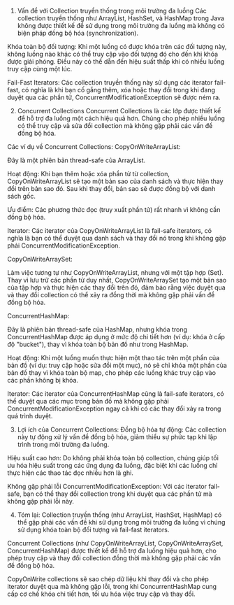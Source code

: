 1. Vấn đề với Collection truyền thống trong môi trường đa luồng
   Các collection truyền thống như ArrayList, HashSet, và HashMap trong Java không được thiết kế để sử dụng trong môi trường đa luồng mà không có biện pháp đồng bộ hóa (synchronization).

Khóa toàn bộ đối tượng: Khi một luồng có được khóa trên các đối tượng này, không luồng nào khác có thể truy cập vào đối tượng đó cho đến khi khóa được giải phóng. Điều này có thể dẫn đến hiệu suất thấp khi có nhiều luồng truy cập cùng một lúc.

Fail-Fast Iterators: Các collection truyền thống này sử dụng các iterator fail-fast, có nghĩa là khi bạn cố gắng thêm, xóa hoặc thay đổi trong khi đang duyệt qua các phần tử, ConcurrentModificationException sẽ được ném ra.

2. Concurrent Collections
   Concurrent Collections là các lớp được thiết kế để hỗ trợ đa luồng một cách hiệu quả hơn. Chúng cho phép nhiều luồng có thể truy cập và sửa đổi collection mà không gặp phải các vấn đề đồng bộ hóa.

Các ví dụ về Concurrent Collections:
CopyOnWriteArrayList:

Đây là một phiên bản thread-safe của ArrayList.

Hoạt động: Khi bạn thêm hoặc xóa phần tử từ collection, CopyOnWriteArrayList sẽ tạo một bản sao của danh sách và thực hiện thay đổi trên bản sao đó. Sau khi thay đổi, bản sao sẽ được đồng bộ với danh sách gốc.

Ưu điểm: Các phương thức đọc (truy xuất phần tử) rất nhanh vì không cần đồng bộ hóa.

Iterator: Các iterator của CopyOnWriteArrayList là fail-safe iterators, có nghĩa là bạn có thể duyệt qua danh sách và thay đổi nó trong khi không gặp phải ConcurrentModificationException.

CopyOnWriteArraySet:

Làm việc tương tự như CopyOnWriteArrayList, nhưng với một tập hợp (Set). Thay vì lưu trữ các phần tử duy nhất, CopyOnWriteArraySet tạo một bản sao của tập hợp và thực hiện các thay đổi trên đó, đảm bảo rằng việc duyệt qua và thay đổi collection có thể xảy ra đồng thời mà không gặp phải vấn đề đồng bộ hóa.

ConcurrentHashMap:

Đây là phiên bản thread-safe của HashMap, nhưng khóa trong ConcurrentHashMap được áp dụng ở mức độ chi tiết hơn (ví dụ: khóa ở cấp độ "bucket"), thay vì khóa toàn bộ bản đồ như trong HashMap.

Hoạt động: Khi một luồng muốn thực hiện một thao tác trên một phần của bản đồ (ví dụ: truy cập hoặc sửa đổi một mục), nó sẽ chỉ khóa một phần của bản đồ thay vì khóa toàn bộ map, cho phép các luồng khác truy cập vào các phần không bị khóa.

Iterator: Các iterator của ConcurrentHashMap cũng là fail-safe iterators, có thể duyệt qua các mục trong bản đồ mà không gặp phải ConcurrentModificationException ngay cả khi có các thay đổi xảy ra trong quá trình duyệt.

3. Lợi ích của Concurrent Collections:
   Đồng bộ hóa tự động: Các collection này tự động xử lý vấn đề đồng bộ hóa, giảm thiểu sự phức tạp khi lập trình trong môi trường đa luồng.

Hiệu suất cao hơn: Do không phải khóa toàn bộ collection, chúng giúp tối ưu hóa hiệu suất trong các ứng dụng đa luồng, đặc biệt khi các luồng chỉ thực hiện các thao tác đọc nhiều hơn là ghi.

Không gặp phải lỗi ConcurrentModificationException: Với các iterator fail-safe, bạn có thể thay đổi collection trong khi duyệt qua các phần tử mà không gặp phải lỗi này.

4. Tóm lại:
   Collection truyền thống (như ArrayList, HashSet, HashMap) có thể gặp phải các vấn đề khi sử dụng trong môi trường đa luồng vì chúng sử dụng khóa toàn bộ đối tượng và fail-fast iterators.

Concurrent Collections (như CopyOnWriteArrayList, CopyOnWriteArraySet, ConcurrentHashMap) được thiết kế để hỗ trợ đa luồng hiệu quả hơn, cho phép truy cập và thay đổi collection đồng thời mà không gặp phải các vấn đề đồng bộ hóa.

CopyOnWrite collections sẽ sao chép dữ liệu khi thay đổi và cho phép iterator duyệt qua mà không gặp lỗi, trong khi ConcurrentHashMap cung cấp cơ chế khóa chi tiết hơn, tối ưu hóa việc truy cập và thay đổi.
